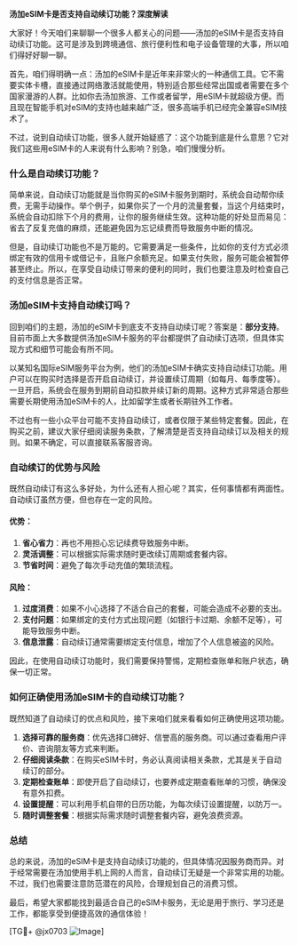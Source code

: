 **汤加eSIM卡是否支持自动续订功能？深度解读**

大家好！今天咱们来聊聊一个很多人都关心的问题——汤加的eSIM卡是否支持自动续订功能。这可是涉及到跨境通信、旅行便利性和电子设备管理的大事，所以咱们得好好聊一聊。

首先，咱们得明确一点：汤加的eSIM卡是近年来非常火的一种通信工具。它不需要实体卡槽，直接通过网络激活就能使用，特别适合那些经常出国或者需要在多个国家漫游的人群。比如你去汤加旅游、工作或者留学，用eSIM卡就超级方便。而且现在智能手机对eSIM的支持也越来越广泛，很多高端手机已经完全兼容eSIM技术了。

不过，说到自动续订功能，很多人就开始疑惑了：这个功能到底是什么意思？它对我们这些用eSIM卡的人来说有什么影响？别急，咱们慢慢分析。

### 什么是自动续订功能？

简单来说，自动续订功能就是当你购买的eSIM卡服务到期时，系统会自动帮你续费，无需手动操作。举个例子，如果你买了一个月的流量套餐，当这个月结束时，系统会自动扣除下个月的费用，让你的服务继续生效。这种功能的好处显而易见：省去了反复充值的麻烦，还能避免因为忘记续费而导致服务中断的情况。

但是，自动续订功能也不是万能的。它需要满足一些条件，比如你的支付方式必须绑定有效的信用卡或借记卡，且账户余额充足。如果支付失败，服务可能会被暂停甚至终止。所以，在享受自动续订带来的便利的同时，我们也要注意及时检查自己的支付信息是否正常。

### 汤加eSIM卡支持自动续订吗？

回到咱们的主题，汤加的eSIM卡到底支不支持自动续订呢？答案是：**部分支持**。目前市面上大多数提供汤加eSIM卡服务的平台都提供了自动续订选项，但具体实现方式和细节可能会有所不同。

以某知名国际eSIM服务平台为例，他们的汤加eSIM卡确实支持自动续订功能。用户可以在购买时选择是否开启自动续订，并设置续订周期（如每月、每季度等）。一旦开启，系统会在服务到期前自动扣款并续订新的周期。这种方式非常适合那些需要长期使用汤加eSIM卡的人，比如留学生或者长期驻外工作者。

不过也有一些小众平台可能不支持自动续订，或者仅限于某些特定套餐。因此，在购买之前，建议大家仔细阅读服务条款，了解清楚是否支持自动续订以及相关的规则。如果不确定，可以直接联系客服咨询。

### 自动续订的优势与风险

既然自动续订有这么多好处，为什么还有人担心呢？其实，任何事情都有两面性。自动续订虽然方便，但也存在一定的风险。

#### 优势：

1. **省心省力**：再也不用担心忘记续费导致服务中断。
2. **灵活调整**：可以根据实际需求随时更改续订周期或套餐内容。
3. **节省时间**：避免了每次手动充值的繁琐流程。

#### 风险：

1. **过度消费**：如果不小心选择了不适合自己的套餐，可能会造成不必要的支出。
2. **支付问题**：如果绑定的支付方式出现问题（如银行卡过期、余额不足等），可能导致服务中断。
3. **信息泄露**：自动续订通常需要绑定支付信息，增加了个人信息被盗的风险。

因此，在使用自动续订功能时，我们需要保持警惕，定期检查账单和账户状态，确保一切正常。

### 如何正确使用汤加eSIM卡的自动续订功能？

既然知道了自动续订的优点和风险，接下来咱们就来看看如何正确使用这项功能。

1. **选择可靠的服务商**：优先选择口碑好、信誉高的服务商。可以通过查看用户评价、咨询朋友等方式来判断。
2. **仔细阅读条款**：在购买eSIM卡时，务必认真阅读相关条款，尤其是关于自动续订的部分。
3. **定期检查账单**：即使开启了自动续订，也要养成定期查看账单的习惯，确保没有意外扣费。
4. **设置提醒**：可以利用手机自带的日历功能，为每次续订设置提醒，以防万一。
5. **随时调整套餐**：根据实际需求随时调整套餐内容，避免浪费资源。

### 总结

总的来说，汤加的eSIM卡是支持自动续订功能的，但具体情况因服务商而异。对于经常需要在汤加使用手机上网的人而言，自动续订无疑是一个非常实用的功能。不过，我们也需要注意防范潜在的风险，合理规划自己的消费习惯。

最后，希望大家都能找到最适合自己的eSIM卡服务，无论是用于旅行、学习还是工作，都能享受到便捷高效的通信体验！

[TG💪+ @jx0703 ![Image](https://github.com/user-attachments/assets/dbca1d08-cadb-493c-b0ec-ad6f7a83f270)]